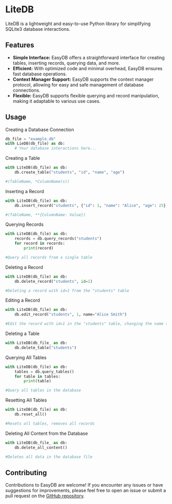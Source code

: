 # LiteDB

LiteDB is a lightweight and easy-to-use Python library for simplifying SQLite3 database interactions.

## Features
- **Simple Interface:** EasyDB offers a straightforward interface for creating tables, inserting records, querying data, and more.
- **Efficient:** With optimized code and minimal overhead, EasyDB ensures fast database operations.
- **Context Manager Support:** EasyDB supports the context manager protocol, allowing for easy and safe management of database connections.
- **Flexible:** EasyDB supports flexible querying and record manipulation, making it adaptable to various use cases.

## Usage

Creating a Database Connection

```python
db_file = "example.db"
with LieDB(db_file) as db:
    # Your database interactions here...
```
Creating a Table

```python
with LiteDB(db_file) as db:
    db.create_table("students", "id", "name", "age")

#(TableName, *ColumnName(s))
```
Inserting a Record

```python
with LiteDB(db_file) as db:
    db.insert_record("students", {"id": 1, "name": "Alice", "age": 25})

#(TableName, **{ColumnName: Value})
```

Querying Records

```python
with LiteDB(db_file) as db:
    records = db.query_records("students")
    for record in records:
        print(record)

#Query all records from a single table
```

Deleting a Record

```python
with LiteDB(db_file) as db:
    db.delete_record("students", id=1)

#Deleting a record with id=1 from the "students" table
```

Editing a Record

```python
with LiteDB(db_file) as db:
    db.edit_record("students", 1, name="Alice Smith")

#Edit the record with id=1 in the "students" table, changing the name to "Alice"
```

Deleting a Table

```python
with LiteDB(db_file_ as db:
    db.delete_table("students")
```

Querying All Tables

```python
with LiteDB(db_file) as db:
    tables = db.query_tables()
    for table in tables:
        print(table)

#Query all tables in the database
```

Resetting All Tables

```python
with LiteDB(db_file) as db:
    db.reset_all()

#Resets all tables, removes all records
```

Deleting All Content from the Database

```python
with LiteDB(db_file_ as db:
    db.delete_all_content()

#Deletes all data in the database file
```

## Contributing

Contributions to EasyDB are welcome! If you encounter any issues or have suggestions for improvements, please feel free to open an issue or submit a pull request on the [GitHub repository](https://github.com/karlbk/Sqlite3-Simple-Database/tree/main).
